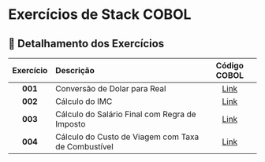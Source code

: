 # Exercícios de Stack COBOL

## 📂 **Detalhamento dos Exercícios**

| Exercício | Descrição | Código COBOL  |
|:-----------:|:-----------|:------------:|
| **001** | Conversão de Dolar para Real | [Link](https://github.com/fmarqueseti/Educ360CodeLab/blob/main/stack-cob/cob/COB001.cbl) |
| **002** | Cálculo do IMC | [Link](https://github.com/fmarqueseti/Educ360CodeLab/blob/main/stack-cob/cob/COB002.cbl) |
| **003** | Cálculo do Salário Final com Regra de Imposto | [Link](https://github.com/fmarqueseti/Educ360CodeLab/blob/main/stack-cob/cob/COB003.cbl) |
| **004** | Cálculo do Custo de Viagem com Taxa de Combustível | [Link](https://github.com/fmarqueseti/Educ360CodeLab/blob/main/stack-cob/cob/COB004.cbl) |